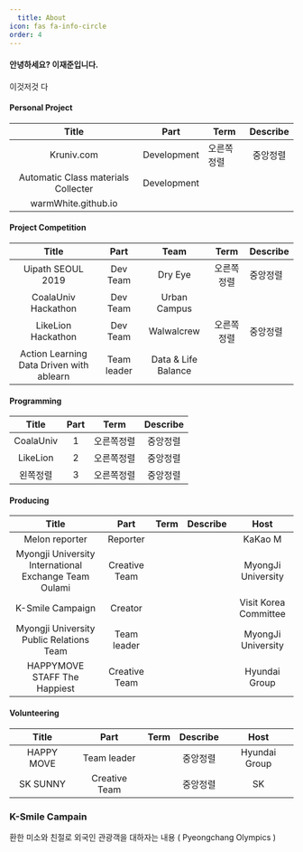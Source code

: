 ```yaml
---
  title: About
icon: fas fa-info-circle
order: 4
---
```


#### 안녕하세요? 이재준입니다.

이것저것 다

#### Personal Project

|                Title                |    Part     | Term       | Describe |
| :---------------------------------: | :---------: | ---------- | :------: |
|             Kruniv.com              | Development | 오른쪽정렬 | 중앙정렬 |
| Automatic Class materials Collecter | Development |            |          |
|         warmWhite.github.io         |             |            |          |

#### Project Competition
|Title|Part|Team|Term|Describe|
|:---:|:---:|:---:|:---:|-----|
|Uipath SEOUL 2019|Dev Team|Dry Eye|오른쪽정렬|중앙정렬|
|           CoalaUniv Hackathon            |  Dev Team   |    Urban Campus     |            |          |
|LikeLion Hackathon|Dev Team|Walwalcrew|오른쪽정렬|중앙정렬|
|Action Learning Data Driven with ablearn|Team leader|Data & Life Balance|||

#### Programming
|Title|Part|Term|Describe|
|:---:|:---:|:---:|:---:|
|CoalaUniv|1|오른쪽정렬|중앙정렬|
|LikeLion|2|오른쪽정렬|중앙정렬|
|왼쪽정렬|3|오른쪽정렬|중앙정렬|

#### Producing
|Title|Part|Term|Describe|Host|
|:---:|:---:|:---:|:---:|:---:|
|Melon reporter|Reporter|||KaKao M|
| Myongji University International Exchange Team Oulami | Creative Team |      |  |  MyongJi University   |
|                   K-Smile Campaign                    | Creator |  |          | Visit Korea Committee |
|Myongji University Public Relations Team|  Team leader  |      ||MyongJi University|
|HAPPYMOVE STAFF The Happiest|Creative Team|||Hyundai Group|

#### Volunteering
|Title|Part|Term|Describe|Host|
|:---:|:---:|:---:|:---:|:---:|
| HAPPY MOVE |Team leader||중앙정렬|Hyundai Group|
|  SK SUNNY  | Creative Team ||중앙정렬|SK|



### K-Smile Campain

환한 미소와 친절로 외국인 관광객을 대하자는 내용 ( Pyeongchang Olympics )